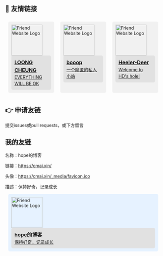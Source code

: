 ## :icecream: 友情链接
<style>
    .friend-links {
        display: flex;
        flex-wrap: wrap;
        justify-content: space-between;
    }
    .friend-link {
        flex: 1 0 21%; 
        margin: 10px;
        padding: 10px;
        border-radius: 5px;
        box-sizing: border-box;
        transition: transform 0.3s ease;
        will-change: transform;
    }
    .friend-link:hover {
        transform: scale(1.05);
    }
    .friend-link img {
        width: 100%;
        height: auto;
        display: block;
    }
    .friend-link .description {
        background-color: #e1e1e1;
        padding: 10px;
        border-radius: 5px;
    }
    .friend-link .description h3, 
    .friend-link .description p {
        margin: 0;
        line-height: 1.5;
    }
</style>

<div class="friend-links">
    <!-- friend-link divs here -->
<div class="friend-link" style="background-color: #f1f1f1;">
    <a href="https://www.xmrss.com" target="_blank">
        <img src="https://www.xmrss.com/usr/uploads/2023/10/190501894.jpg" alt="Friend Website Logo" style="width: 100px; height: 100px;">
        <div class="description">
            <h3>LOONG CHEUNG</h3>
            <p>EVERYTHING WILL BE OK</p>
        </div>
    </a>
</div>
<div class="friend-link" style="background-color: #f1f1f1;">
    <a href="https://booop.net/" target="_blank">
        <img src="https://api.booop.net/assets/avatar/booop_logo_512_white_background.png" alt="Friend Website Logo" style="width: 100px; height: 100px;">
        <div class="description">
            <h3>booop</h3>
            <p>一个隐匿的私人小站</p>
        </div>
    </a>
</div>

<div class="friend-link" style="background-color: #f1f1f1;">
    <a href="https://heeler-deer.top/" target="_blank">
        <img src="https://cdn.jsdelivr.net/gh/heeler-deer/absorbing/avatar.jpg" alt="Friend Website Logo" style="width: 100px; height: 100px;">
        <div class="description">
            <h3>Heeler-Deer</h3>
            <p>Welcome to HD's hole!</p>
        </div>
    </a>
</div>
</div>

## :point_right: 申请友链
提交issues或pull requests，或下方留言

## 我的友链
名称：hope的博客

链接：https://cmai.xin/

头像：https://cmai.xin/_media/favicon.ico

描述：保持好奇，记录成长
<div class="friend-link" style="background-color: #e6f2ff;">
    <a href="https://cmai.xin" target="_blank">
        <img src="https://cmai.xin/_media/favicon.ico" alt="Friend Website Logo" style="width: 100px; height: 100px;">
        <div class="description">
            <h3>hope的博客</h3>
            <p>保持好奇，记录成长</p>
        </div>
    </a>
</div>
